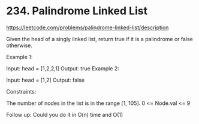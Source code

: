 # 234. Palindrome Linked List

<https://leetcode.com/problems/palindrome-linked-list/description>

Given the head of a singly linked list, return true if it is a 
palindrome
 or false otherwise.

 

Example 1:


Input: head = [1,2,2,1]
Output: true
Example 2:


Input: head = [1,2]
Output: false
 

Constraints:

The number of nodes in the list is in the range [1, 105].
0 <= Node.val <= 9
 

Follow up: Could you do it in O(n) time and O(1) 

